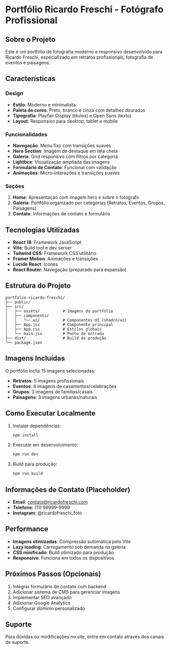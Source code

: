 # Portfólio Ricardo Freschi - Fotógrafo Profissional

## Sobre o Projeto

Este é um portfólio de fotografia moderno e responsivo desenvolvido para Ricardo Freschi, especializado em retratos profissionais, fotografia de eventos e paisagens.

## Características

### Design
- **Estilo**: Moderno e minimalista
- **Paleta de cores**: Preto, branco e cinza com detalhes dourados
- **Tipografia**: Playfair Display (títulos) e Open Sans (texto)
- **Layout**: Responsivo para desktop, tablet e mobile

### Funcionalidades
- **Navegação**: Menu fixo com transições suaves
- **Hero Section**: Imagem de destaque em tela cheia
- **Galeria**: Grid responsivo com filtros por categoria
- **Lightbox**: Visualização ampliada das imagens
- **Formulário de Contato**: Funcional com validação
- **Animações**: Micro-interações e transições suaves

### Seções
1. **Home**: Apresentação com imagem hero e sobre o fotógrafo
2. **Galeria**: Portfólio organizado por categorias (Retratos, Eventos, Grupos, Paisagens)
3. **Contato**: Informações de contato e formulário

## Tecnologias Utilizadas

- **React 18**: Framework JavaScript
- **Vite**: Build tool e dev server
- **Tailwind CSS**: Framework CSS utilitário
- **Framer Motion**: Animações e transições
- **Lucide React**: Ícones
- **React Router**: Navegação (preparado para expansão)

## Estrutura do Projeto

```
portfolio-ricardo-freschi/
├── public/
├── src/
│   ├── assets/          # Imagens do portfólio
│   ├── components/
│   │   └── ui/          # Componentes UI (shadcn/ui)
│   ├── App.jsx          # Componente principal
│   ├── App.css          # Estilos globais
│   └── main.jsx         # Ponto de entrada
├── dist/                # Build de produção
└── package.json
```

## Imagens Incluídas

O portfólio inclui 15 imagens selecionadas:
- **Retratos**: 5 imagens profissionais
- **Eventos**: 4 imagens de casamentos/celebrações
- **Grupos**: 3 imagens de famílias/casais
- **Paisagens**: 3 imagens urbanas/naturais

## Como Executar Localmente

1. Instalar dependências:
   ```bash
   npm install
   ```

2. Executar em desenvolvimento:
   ```bash
   npm run dev
   ```

3. Build para produção:
   ```bash
   npm run build
   ```

## Informações de Contato (Placeholder)

- **Email**: contato@ricardofreschi.com
- **Telefone**: (11) 99999-9999
- **Instagram**: @ricardofreschi_foto

## Performance

- **Imagens otimizadas**: Compressão automática pelo Vite
- **Lazy loading**: Carregamento sob demanda na galeria
- **CSS minificado**: Build otimizado para produção
- **Responsivo**: Funciona em todos os dispositivos

## Próximos Passos (Opcionais)

1. Integrar formulário de contato com backend
2. Adicionar sistema de CMS para gerenciar imagens
3. Implementar SEO avançado
4. Adicionar Google Analytics
5. Configurar domínio personalizado

## Suporte

Para dúvidas ou modificações no site, entre em contato através dos canais de suporte.

